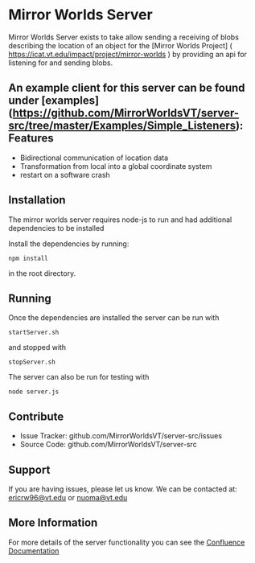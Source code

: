 Mirror Worlds Server
========

Mirror Worlds Server exists to take allow sending a receiving of blobs describing the location of an object 
for the [Mirror Worlds Project] ( https://icat.vt.edu/impact/project/mirror-worlds ) by providing an api for listening for
and sending blobs.

An example client for this server can be found under [examples]
(https://github.com/MirrorWorldsVT/server-src/tree/master/Examples/Simple_Listeners):
Features
--------

- Bidirectional communication of location data
- Transformation from local into a global coordinate system
- restart on a software crash 

Installation
------------

The mirror worlds server requires node-js to run and had additional dependencies to be installed

Install the dependencies by running:

    npm install
    
in the root directory.


Running
-------

Once the dependencies are installed the server can be run with

    startServer.sh

and stopped with

    stopServer.sh
    
The server can also be run for testing with

    node server.js

Contribute
----------

- Issue Tracker: github.com/MirrorWorldsVT/server-src/issues
- Source Code: github.com/MirrorWorldsVT/server-src

Support
-------

If you are having issues, please let us know.
We can be contacted at: ericrw96@vt.edu or nuoma@vt.edu


More Information
----------------
For more details of the server functionality you can see the [Confluence Documentation](https://webapps.es.vt.edu/confluence/display/ICATVT/Networking)
